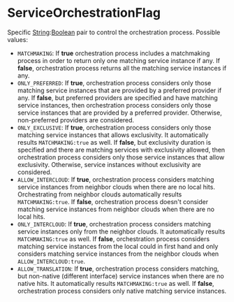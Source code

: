 # ServiceOrchestrationFlag

Specific [String](../primitives.md#string):[Boolean](../primitives.md#boolean) pair to control the orchestration process. Possible values:

- `MATCHMAKING`: If **true** orchestration process includes a matchmaking process in order to return only one matching service instance if any. If **false**, orchestration process returns all the matching service instances if any.
- `ONLY_PREFERRED`: If **true**, orchestration process considers only those matching service instances that are provided by a preferred provider if any. If **false**, but preferred providers are specified and have matching service instances, then orchestration process considers only those service instances that are provided by a preferred provider. Otherwise, non-preferred providers are considered.
- `ONLY_EXCLUSIVE`: If **true**, orchestration process considers only those matching service instances that allows exclusivity. It automatically results `MATCHMAKING:true` as well. If **false**, but exclusivity duration is specified and there are matching services with exclusivity allowed, then orchestration process considers only those service instances that allow exclusivity. Otherwise, service instances without exclusivity are considered.
- `ALLOW_INTERCLOUD`: If **true**, orchestration process considers matching service instances from neighbor clouds when there are no local hits. Orchestrating from neighbor clouds automatically results `MATCHMAKING:true`. If **false**, orchestration process doesn't consider matching service instances from neighbor clouds when there are no local hits.
- `ONLY_INTERCLOUD`: If **true**, orchestration process considers matching service instances only from the neighbor clouds. It automatically results `MATCHMAKING:true` as well. If **false**, orchestration process considers matching service instances from the local could in first hand and only considers matching service instances from the neighbor clouds when `ALLOW_INTERCLOUD:true`.
- `ALLOW_TRANSLATION`: If **true**, orchestration process considers matching, but non-native (different interface) service instances when there are no native hits. It automatically results `MATCHMAKING:true` as well. If **false**, orchestration process considers only native matching service instances.